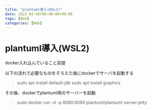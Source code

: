 ```yaml
---
title: "plantuml導入(WSL2)"
date: 2023-04-05T00:00:00+09:00
tags: [Web]
categories: [Web]
---
```

# plantuml導入(WSL2)

docker入れ込んでいること前提

以下の流れで必要なものをそろえた後にdockerでサーバを起動する

> sudo apt install default-jdk
> sudo apt install graphviz

その後、dockerでplantuml用のサーバーを起動

> sudo docker run -d -p 8080:8080 plantuml/plantuml-server:jetty